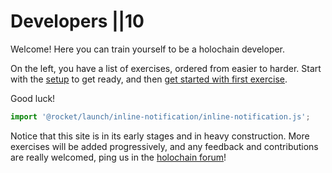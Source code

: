# Developers ||10

Welcome! Here you can train yourself to be a holochain developer.

On the left, you have a list of exercises, ordered from easier to harder. Start with the [setup](https://holochain-gym.github.io/developers/requirements/setup) to get ready, and then [get started with first exercise](https://holochain-gym.github.io/developers/beginner/entries).

Good luck!

```js script
import '@rocket/launch/inline-notification/inline-notification.js';
```
<inline-notification type="warning" title="IN CONSTRUCTION">

Notice that this site is in its early stages and in heavy construction. More exercises will be added progressively, and any feedback and contributions are really welcomed, ping us in the [holochain forum](https://forum.holochain.org/t/gym-help-needed-offer-request/4622)!

</inline-notification>
